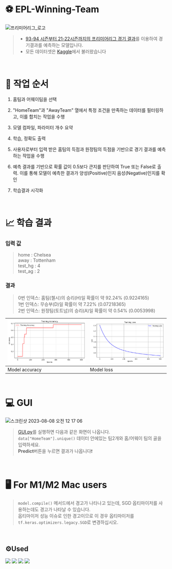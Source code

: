 # ⚽️ EPL-Winning-Team
![프리미어리그_로고](https://github.com/Jongwoo0101/EPL-Winning-Team/assets/96978536/9fe4175d-969a-4cc6-96c0-7af68749627f)   
>- [93-94 시즌부터 21-22시즌까지의 프리미어리그 경기 결과](https://www.kaggle.com/datasets/irkaal/english-premier-league-results)를 이용하여 경기결과를 예측하는 모델입니다.
>- 모든 데이터셋은 [Kaggle](https://www.kaggle.com/)에서 불러왔습니다

<br /> 

# 📑 작업 순서
1. 홈팀과 어웨이팀을 선택

2. "HomeTeam"과 "AwayTeam" 열에서 특정 조건을 만족하는 데이터를 필터링하고, 이를 합치는 작업을 수행

3. 모델 컴파일, 파라미터 개수 요약

4. 학습, 정확도 출력

5. 사용자로부터 입력 받은 홈팀의 득점과 원정팀의 득점을 기반으로 경기 결과를 예측하는 작업을 수행

6. 예측 결과를 기반으로 확률 값이 0.5보다 큰지를 판단하여 True 또는 False로 출력. 이를 통해 모델이 예측한 결과가 양성(Positive)인지 음성(Negative)인지를 확인

7. 학습결과 시각화

<br /> 

# 📈 학습 결과  
### 입력 값
> home : Chelsea   
> away : Tottenham   
> test_hg : 4     
> test_ag : 2   

### 결과
> 0번 인덱스: 홈팀(첼시)의 승리(H)일 확률이 약 92.24% (0.9224165)    
> 1번 인덱스: 무승부(D)일 확률이 약 7.22% (0.07218365)     
> 2번 인덱스: 원정팀(토트넘)의 승리(A)일 확률이 약 0.54% (0.0053998)    

| <img src="./Result/Home Away Training Accuracy.png" width="480px"> | <img src="./Result/Home Away Training Loss.png" width="480px"> |
| ---------------------------------------------- | ----------------------------------------------- |
| Model accuracy                                 | Model loss                                      |

<br /> 

# 💻 GUI   
<img width="296" alt="스크린샷 2023-08-08 오전 12 17 06" src="https://github.com/Jongwoo0101/EPL-Winning-Team/assets/96978536/14bacc67-8426-444d-afc2-093698cdcb2c">   

> [GUI.py](https://github.com/Jongwoo0101/EPL-Winning-Team/blob/Jongwoo0101/Home_Away/gui.py)를 실행하면 다음과 같은 화면이 나옵니다.   
> ```data["HomeTeam"].unique()``` 데이터 안에있는 팀2개와  홈/어웨이 팀의 골을 입력하세요.   
> **Predict**버튼을 누르면 결과가 나옵니다❗️ 

<br /> 

# 🖥️ For M1/M2 Mac users
> ```model.compile()``` 메서드에서 경고가 나타나고 있는데, SGD 옵티마이저를 사용하는데도 경고가 나타날 수 있습니다.   
> 옵티마이저 성능 이슈로 인한 경고이므로 이 경우 옵티마이저를 ```tf.keras.optimizers.legacy.SGD```로 변경하십시오.

<br /> 

## ⚙️Used
<img src="https://img.shields.io/badge/tensorflow-FF6F00?style=flat&logo=tensorflow&logoColor=white"/> <img src="https://img.shields.io/badge/numpy-013243?style=flat&logo=numpy&logoColor=white"/> <img src="https://img.shields.io/badge/pandas-150458?style=flat&logo=pandas&logoColor=white"/> <img src="https://img.shields.io/badge/jupyter-F37626?style=flat&logo=jupyter&logoColor=white"/>
